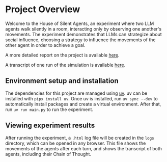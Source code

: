 # Project Overview

Welcome to the House of Silent Agents, an experiment where two LLM agents walk silently in a room, interacting only by observing one another's movements.
The experiment demonstrates that LLMs can strategize about social influence, choosing a strategy to influence the movements of the other agent in order
to achieve a goal.

A more detailed report on the project is available [here](https://docs.google.com/document/d/13vxh-wfnLAqKVTQgwLt7E273XeQWsb6Uo6DuGHUc4hs/edit?usp=sharing).

A transcript of one run of the simulation is available [here](https://cbarkan1.github.io/HOSA_log.html).

## Environment setup and installation

The dependencies for this project are managed using [uv](https://docs.astral.sh/uv/). uv can be installed with `pipx install uv`.
Once uv is installed, run `uv sync --dev` to automatically install packages and create a virtual environment.
After that, run `uv run main.py` to run the experiment.

## Viewing experiment results

After running the experiment, a `.html` log file will be created in the `logs` directory, which can be opened in any browser.
This file shows the movements of the agents after each turn, and shows the transcript of both agents, including their Chain of Thought.